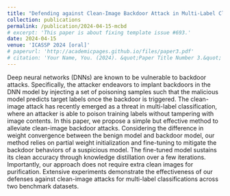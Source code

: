 ```yaml
---
title: "Defending against Clean-Image Backdoor Attack in Multi-Label Classification"
collection: publications
permalink: /publication/2024-04-15-mcbd
# excerpt: 'This paper is about fixing template issue #693.'
date: 2024-04-15
venue: 'ICASSP 2024 [oral]'
# paperurl: 'http://academicpages.github.io/files/paper3.pdf'
# citation: 'Your Name, You. (2024). &quot;Paper Title Number 3.&quot; <i>GitHub Journal of Bugs</i>. 1(3).'
---
```


Deep neural networks (DNNs) are known to be vulnerable to backdoor attacks. Specifically, the attacker endeavors to implant backdoors in the DNN model by injecting a set of poisoning samples such that the malicious model predicts target labels once the backdoor is triggered. The clean-image attack has recently emerged as a threat in multi-label classification, where an attacker is able to poison training labels without tampering with image contents. In this paper, we propose a simple but effective method to alleviate clean-image backdoor attacks. Considering the difference in weight convergence between the benign model and backdoor model, our method relies on partial weight initialization and fine-tuning to mitigate the backdoor behaviors of a suspicious model. The fine-tuned model sustains its clean accuracy through knowledge distillation over a few iterations. Importantly, our approach does not require extra clean images for purification. Extensive experiments demonstrate the effectiveness of our defenses against clean-image attacks for multi-label classifications across two benchmark datasets.